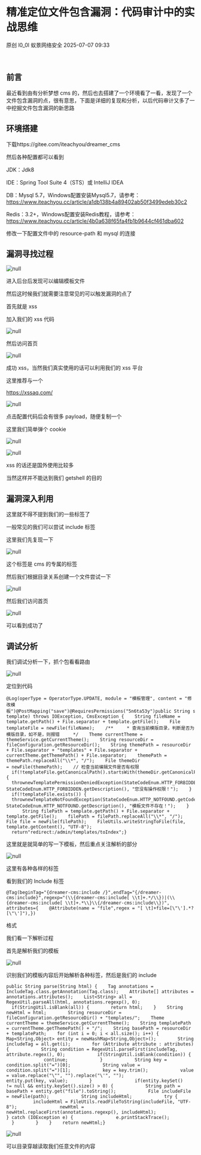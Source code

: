 #  精准定位文件包含漏洞：代码审计中的实战思维  
原创 l0_0l  蚁景网络安全   2025-07-07 09:33  
  
   
  
## 前言  
  
最近看到由有分析梦想 cms 的，然后也去搭建了一个环境看了一看，发现了一个文件包含漏洞的点，很有意思，下面是详细的复现和分析，以后代码审计又多了一中挖掘文件包含漏洞的新思路  
## 环境搭建  
  
下载https://gitee.com/iteachyou/dreamer_cms  
  
然后各种配置都可以看到  
  
JDK：Jdk8  
  
IDE：Spring Tool Suite 4（STS）或 IntelliJ IDEA  
  
DB：Mysql 5.7，Windows配置安装Mysql5.7，请参考：https://www.iteachyou.cc/article/a1db138b4a89402ab50f3499edeb30c2  
  
Redis：3.2+，Windows配置安装Redis教程，请参考：https://www.iteachyou.cc/article/4b0a638f65fa4fb1b9644cf461dba602  
  
修改一下配置文件中的 resource-path 和 mysql 的连接  
## 漏洞寻找过程  
  
![](https://mmbiz.qpic.cn/mmbiz_png/5znJiaZxqldzRgPZasK6g2DaiaOXw0KiauRwJqxx6dwP4T79AxCmibAEUt8EotzXuuXznkymVZj1RtKibTQskgsib5DA/640?wx_fmt=png&from=appmsg "null")  
  
  
进入后台后发现可以编辑模板文件  
  
然后这时候我们就需要注意常见的可以触发漏洞的点了  
  
首先就是 xss  
  
加入我们的 xss 代码  
  
![](https://mmbiz.qpic.cn/mmbiz_png/5znJiaZxqldzRgPZasK6g2DaiaOXw0KiauRy8BPLBDLW8jmbAAxJicqvwTWkKTAKQoYEiayBK0FCoySTPNWibenJRgTw/640?wx_fmt=png&from=appmsg "null")  
  
  
然后访问首页  
  
![](https://mmbiz.qpic.cn/mmbiz_png/5znJiaZxqldzRgPZasK6g2DaiaOXw0KiauRW4mJFicyUf20jkVc50SxgS7hUhG7PKjibBKOyO9Njz1zdLE1FjTyZo1g/640?wx_fmt=png&from=appmsg "null")  
  
  
成功 xss，当然我们真实使用的话可以利用我们的 xss 平台  
  
这里推荐与一个  
  
https://xssaq.com/  
  
![](https://mmbiz.qpic.cn/mmbiz_png/5znJiaZxqldzRgPZasK6g2DaiaOXw0KiauRoMAsGLILGeS7uImtaOLicH2GOoXDgRlHqCjaHHW8ZWfJB6YzVjC1iboA/640?wx_fmt=png&from=appmsg "null")  
  
  
点击配置代码后会有很多 payload，随便复制一个  
  
这里我们简单弹个 cookie  
  
![](https://mmbiz.qpic.cn/mmbiz_png/5znJiaZxqldzRgPZasK6g2DaiaOXw0KiauRRt53tmbcCicrnIb0C5nUs4Pkia8oZdM3icWscyOIJ4TgjrbMq0TjVIM0Q/640?wx_fmt=png&from=appmsg "null")  
  
  
![](https://mmbiz.qpic.cn/mmbiz_png/5znJiaZxqldzRgPZasK6g2DaiaOXw0KiauRP5CuFabe9XhPOYWnNbeOe2clJ9gNbBflicpFpRW6CFybiaMH03G25ltg/640?wx_fmt=png&from=appmsg "null")  
  
  
xss 的话还是国外使用比较多  
  
当然这样并不能达到我们 getshell 的目的  
## 漏洞深入利用  
  
这里就不得不提到我们的一些标签了  
  
一般常见的我们可以尝试 include 标签  
  
这里我们先复现一下  
  
![](https://mmbiz.qpic.cn/mmbiz_png/5znJiaZxqldzRgPZasK6g2DaiaOXw0KiauRcibuaS9bdxZ2VXf7tvkyC0jdXE9zsvUafGCV78ib1On4ToQGrAHvKUvQ/640?wx_fmt=png&from=appmsg "null")  
  
  
这个标签是 cms 的专属的标签  
  
然后我们根据目录关系创建一个文件尝试一下  
  
![](https://mmbiz.qpic.cn/mmbiz_png/5znJiaZxqldzRgPZasK6g2DaiaOXw0KiauRicETDjk4IU8Nydia4GL5loMSOYtqaZmBLMcOfPY4oaP4vsndlB4sT81g/640?wx_fmt=png&from=appmsg "null")  
  
  
然后我们访问首页  
  
![](https://mmbiz.qpic.cn/mmbiz_png/5znJiaZxqldzRgPZasK6g2DaiaOXw0KiauRH7CZJ3Z2kW9hNibv23ULB0qAQWNCDQm10JXiaiaSxExK8DJpZFuDepfkQ/640?wx_fmt=png&from=appmsg "null")  
  
  
可以看到成功了  
## 调试分析  
  
我们调试分析一下，抓个包看看路由  
  
![](https://mmbiz.qpic.cn/mmbiz_png/5znJiaZxqldzRgPZasK6g2DaiaOXw0KiauRibYeZ8uvPOKYbAy7RhgIRRtvSobBg6zY3W6f2wjlEib8kwgPr0GpefFA/640?wx_fmt=png&from=appmsg "null")  
  
  
  
定位到代码  
```
@Log(operType = OperatorType.UPDATE, module = "模板管理", content = "修改模板")@PostMapping("save")@RequiresPermissions("5n6ta53y")public String save(TemplateVo template) throws IOException, CmsException {    String fileName = template.getPath() + File.separator + template.getFile();    File templateFile = newFile(fileName);    /**     * 查询当前模版目录，判断是否为模版目录，如不是，则报错     */    Theme currentTheme = themeService.getCurrentTheme();    String resourceDir = fileConfiguration.getResourceDir();    String themePath = resourceDir + File.separator + "templates" + File.separator + currentTheme.getThemePath() + File.separator;    themePath = themePath.replaceAll("\\*", "/");    File themeDir = newFile(themePath);    // 检查当前编辑文件是否有权限    if(!templateFile.getCanonicalPath().startsWith(themeDir.getCanonicalPath())) {        thrownewTemplatePermissionDeniedException(StateCodeEnum.HTTP_FORBIDDEN.getCode(), StateCodeEnum.HTTP_FORBIDDEN.getDescription(), "您没有操作权限！");    }    if(!templateFile.exists()) {        thrownewTemplateNotFoundException(StateCodeEnum.HTTP_NOTFOUND.getCode(), StateCodeEnum.HTTP_NOTFOUND.getDescription(), "模板文件不存在！");    }        String filePath = template.getPath() + File.separator + template.getFile();    filePath = filePath.replaceAll("\\*", "/");    File file = newFile(filePath);    FileUtils.writeStringToFile(file, template.getContent(), "UTF-8");    return"redirect:/admin/templates/toIndex";}
```  
  
这里就是就简单的写一下模板，然后重点关注解析的部分  
  
![](https://mmbiz.qpic.cn/mmbiz_png/5znJiaZxqldzRgPZasK6g2DaiaOXw0KiauRdCKQbfw6zbZPwD5AciaoKCnbBVjX1g3B7BLpoPdyWXhRp0deviaYgZjQ/640?wx_fmt=png&from=appmsg "null")  
  
  
这里有各种各样的标签  
  
看到我们的 Include 标签  
```
@Tag(beginTag="{dreamer-cms:include /}",endTag="{/dreamer-cms:include}",regexp="(\\{dreamer-cms:include[ \\t]+.*/\\})|(\\{dreamer-cms:include[ \\t]+.*\\}\\{/dreamer-cms:include\\})", attributes={    @Attribute(name = "file",regex = "[ \t]+file=[\"\'].*?[\"\']"),})
```  
  
格式  
  
我们看一下解析过程  
  
首先是解析我们的模板  
  
![](https://mmbiz.qpic.cn/mmbiz_png/5znJiaZxqldzRgPZasK6g2DaiaOXw0KiauRnLHTUHDV0IjjDj4neIz4qNZgGfFf9qdGROZNAXXepkdRmqMhRCaDCw/640?wx_fmt=png&from=appmsg "null")  
  
  
识别我们的模板内容后开始解析各种标签，然后是我们的 include  
```
public String parse(String html) {    Tag annotations = IncludeTag.class.getAnnotation(Tag.class);    Attribute[] attributes = annotations.attributes();    List<String> all = RegexUtil.parseAll(html, annotations.regexp(), 0);    if(StringUtil.isBlank(all)) {        return html;    }    String newHtml = html;        String resourceDir = fileConfiguration.getResourceDir() + "templates/";    Theme currentTheme = themeService.getCurrentTheme();    String templatePath = currentTheme.getThemePath() + "/";    String basePath = resourceDir + templatePath;    for (int i = 0; i < all.size(); i++) {        Map<String,Object> entity = newHashMap<String,Object>();        String includeTag = all.get(i);        for (Attribute attribute : attributes) {            String condition = RegexUtil.parseFirst(includeTag, attribute.regex(), 0);            if(StringUtil.isBlank(condition)) {                continue;            }            String key = condition.split("=")[0];            String value = condition.split("=")[1];            key = key.trim();            value = value.replace("\"", "").replace("\'", "");            entity.put(key, value);        }                if(entity.keySet() != null && entity.keySet().size() > 0) {            String path = basePath + entity.get("file").toString();            File includeFile = newFile(path);            String includeHtml;            try {                includeHtml = FileUtils.readFileToString(includeFile, "UTF-8");                newHtml = newHtml.replaceFirst(annotations.regexp(), includeHtml);            } catch (IOException e) {                e.printStackTrace();            }        }    }    return newHtml;}
```  
  
![](https://mmbiz.qpic.cn/mmbiz_png/5znJiaZxqldzRgPZasK6g2DaiaOXw0KiauRaHAEB5pyibiaYibB8DA6QhTWKO9QFrXuRxIAudyMdg3A4B7SFHCibnuEQw/640?wx_fmt=png&from=appmsg "null")  
  
  
可以目录穿越读取我们任意文件的内容  
  
   
  
[](https://mp.weixin.qq.com/s?__biz=MzkxNTIwNTkyNg==&mid=2247549615&idx=1&sn=5de0fec4a85adc4c45c6864eec2c5c56&scene=21#wechat_redirect)  
  
